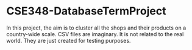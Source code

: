 # CSE348-DatabaseTermProject
In this project, the aim is to cluster all the shops and their products on a country-wide scale.
CSV files are imaginary. It is not related to the real world. They are just created for testing purposes.
